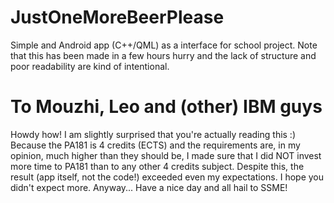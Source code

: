 # JustOneMoreBeerPlease
Simple and Android app (C++/QML) as a interface for school project. Note that this has been made in a few hours hurry and the lack of structure and poor readability are kind of intentional.

# To Mouzhi, Leo and (other) IBM guys
Howdy how! I am slightly surprised that you're actually reading this :) Because the PA181 is 4 credits (ECTS) and the requirements are, in my opinion, much higher than they should be, I made sure that I did NOT invest more time to PA181 than to any other 4 credits subject. Despite this, the result (app itself, not the code!) exceeded even my expectations. I hope you didn't expect more. Anyway... Have a nice day and all hail to SSME!
